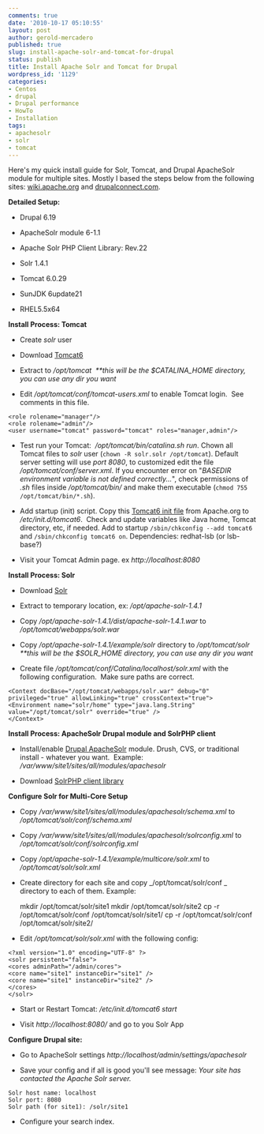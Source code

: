 ```yaml
---
comments: true
date: '2010-10-17 05:10:55'
layout: post
author: gerold-mercadero
published: true
slug: install-apache-solr-and-tomcat-for-drupal
status: publish
title: Install Apache Solr and Tomcat for Drupal
wordpress_id: '1129'
categories:
- Centos
- drupal
- Drupal performance
- HowTo
- Installation
tags:
- apachesolr
- solr
- tomcat
---
```


Here's my quick install guide for Solr, Tomcat, and Drupal ApacheSolr module for multiple sites.  Mostly I based the steps below from the following sites: [wiki.apache.org](http://wiki.apache.org/solr/SolrTomcat) and [drupalconnect.com](http://www.drupalconnect.com/blog/steve/configuring-apache-solr-multi-core-drupal-and-tomcat-ubuntu-910).

**Detailed Setup:**



	
  * Drupal 6.19

	
  * ApacheSolr module 6-1.1

	
  * Apache Solr PHP Client Library: Rev.22

	
  * Solr 1.4.1

	
  * Tomcat 6.0.29

	
  * SunJDK 6update21

	
  * RHEL5.5x64



**Install Process: Tomcat**



	
  * Create _solr_ user

	
  * Download [Tomcat6](http://tomcat.apache.org/download-60.cgi)

	
  * Extract to _/opt/tomcat_  _**this will be the $CATALINA_HOME directory, you can use any dir you want_

	
  * Edit _/opt/tomcat/conf/tomcat-users.xml_ to enable Tomcat login.  See comments in this file.

```
<role rolename="manager"/>
<role rolename="admin"/>
<user username="tomcat" password="tomcat" roles="manager,admin"/>
```



	
  * Test run your Tomcat:  _/opt/tomcat/bin/catalina.sh run_.  Chown all Tomcat files to _solr_ user (`chown -R solr.solr /opt/tomcat`).  Default server setting will use _port 8080_, to customized edit the file _/opt/tomcat/conf/server.xml_.  If you encounter error on "_BASEDIR environment variable is not defined correctly..._", check permissions of _.sh_ files inside _/opt/tomcat/bin/_ and make them executable (`chmod 755 /opt/tomcat/bin/*.sh`).


	
  * Add startup (init) script.  Copy this [Tomcat6 init file](http://wiki.apache.org/solr/SolrTomcat?action=AttachFile&do=view&target=tomcat6) from Apache.org to _/etc/init.d/tomcat6_.  Check and update variables like Java home, Tomcat directory, etc, if needed.  Add to startup `/sbin/chkconfig --add tomcat6` and `/sbin/chkconfig tomcat6 on`.  Dependencies: redhat-lsb (or lsb-base?)


	
  * Visit your Tomcat Admin page.  ex _http://localhost:8080_



**Install Process: Solr**



	
  * Download [Solr](http://mirrors.igsobe.com/apache/lucene/solr/)

	
  * Extract to temporary location, ex: _/opt/apache-solr-1.4.1_

	
  * Copy _/opt/apache-solr-1.4.1/dist/apache-solr-1.4.1.war_ to _/opt/tomcat/webapps/solr.war_

	
  * Copy _/opt/apache-solr-1.4.1/example/solr_ directory to _/opt/tomcat/solr  **this will be the $SOLR_HOME directory, you can use any dir you want_

	
  * Create file _/opt/tomcat/conf/Catalina/localhost/solr.xml_ with the following configuration.  Make sure paths are correct.


```
<Context docBase="/opt/tomcat/webapps/solr.war" debug="0" privileged="true" allowLinking="true" crossContext="true">
<Environment name="solr/home" type="java.lang.String" value="/opt/tomcat/solr" override="true" />
</Context>
```

**Install Process: ApacheSolr Drupal module and SolrPHP client**



	
  * Install/enable [Drupal ApacheSolr](http://drupal.org/project/apachesolr) module. Drush, CVS, or traditional install - whatever you want.  Example: _/var/www/site1/sites/all/modules/apachesolr_

	
  * Download [SolrPHP client library](http://code.google.com/p/solr-php-client/)


**Configure Solr for Multi-Core Setup**



	
  * Copy _/var/www/site1/sites/all/modules/apachesolr/schema.xml_ to _/opt/tomcat/solr/conf/schema.xml_

	
  * Copy _/var/www/site1/sites/all/modules/apachesolr/solrconfig.xml_ to _/opt/tomcat/solr/conf/solrconfig.xml_

	
  * Copy _/opt/apache-solr-1.4.1/example/multicore/solr.xml_ to _/opt/tomcat/solr/solr.xml_

	
  * Create directory for each site and copy _/opt/tomcat/solr/conf _ directory to each of them. Example:


    mkdir /opt/tomcat/solr/site1
    mkdir /opt/tomcat/solr/site2
    cp -r /opt/tomcat/solr/conf /opt/tomcat/solr/site1/
    cp -r /opt/tomcat/solr/conf /opt/tomcat/solr/site2/



	
  * Edit _/opt/tomcat/solr/solr.xml_ with the following config:

```
<?xml version="1.0" encoding="UTF-8" ?>
<solr persistent="false">
<cores adminPath="/admin/cores">
<core name="site1" instanceDir="site1" />
<core name="site1" instanceDir="site2" />
</cores>
</solr>
```

  * Start or Restart Tomcat: _/etc/init.d/tomcat6 start_
	
  * Visit _http://localhost:8080/_ and go to you Solr App


**Configure Drupal site:**

	
  * Go to ApacheSolr settings _http://localhost/admin/settings/apachesolr_

	
  * Save your config and if all is good you'll see message: _Your site has contacted the Apache Solr server._

```
Solr host name: localhost
Solr port: 8080
Solr path (for site1): /solr/site1
```
	
  * Configure your search index.


